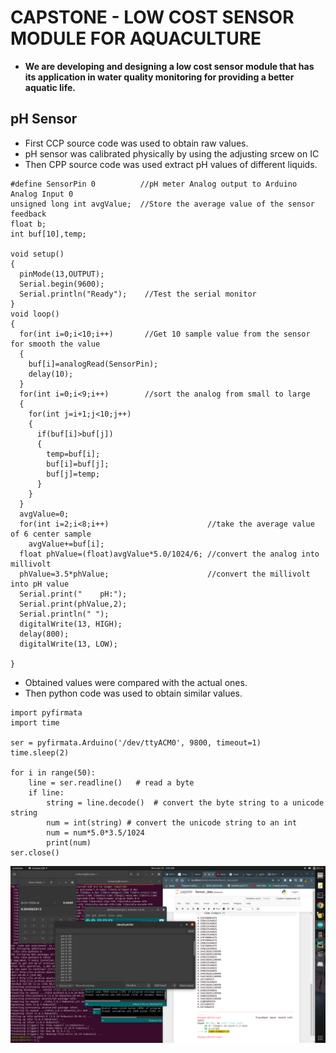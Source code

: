 # CAPSTONE - LOW COST SENSOR MODULE FOR AQUACULTURE 
- **We are developing and designing a low cost sensor module that has its application in water quality monitoring for providing a better aquatic life.** 
## pH Sensor
- First CCP source code was used to obtain raw values.
- pH sensor was calibrated physically by using the adjusting srcew on IC 
- Then CPP source code was used extract pH values of different liquids.
```
#define SensorPin 0          //pH meter Analog output to Arduino Analog Input 0
unsigned long int avgValue;  //Store the average value of the sensor feedback
float b;
int buf[10],temp;

void setup()
{
  pinMode(13,OUTPUT);  
  Serial.begin(9600);  
  Serial.println("Ready");    //Test the serial monitor
}
void loop()
{
  for(int i=0;i<10;i++)       //Get 10 sample value from the sensor for smooth the value
  { 
    buf[i]=analogRead(SensorPin);
    delay(10);
  }
  for(int i=0;i<9;i++)        //sort the analog from small to large
  {
    for(int j=i+1;j<10;j++)
    {
      if(buf[i]>buf[j])
      {
        temp=buf[i];
        buf[i]=buf[j];
        buf[j]=temp;
      }
    }
  }
  avgValue=0;
  for(int i=2;i<8;i++)                      //take the average value of 6 center sample
    avgValue+=buf[i];
  float phValue=(float)avgValue*5.0/1024/6; //convert the analog into millivolt
  phValue=3.5*phValue;                      //convert the millivolt into pH value
  Serial.print("    pH:");  
  Serial.print(phValue,2);
  Serial.println(" ");
  digitalWrite(13, HIGH);       
  delay(800);
  digitalWrite(13, LOW); 

}

```
- Obtained values were compared with the actual ones.
- Then python code was used to obtain similar values.
```
import pyfirmata
import time

ser = pyfirmata.Arduino('/dev/ttyACM0', 9800, timeout=1)
time.sleep(2)

for i in range(50):
    line = ser.readline()   # read a byte
    if line:
        string = line.decode()  # convert the byte string to a unicode string
        num = int(string) # convert the unicode string to an int
        num = num*5.0*3.5/1024
        print(num)
ser.close() 
```
![ph Sensor Image](https://github.com/Sensor-Module-Capstone/-/blob/main/Screenshot%20from%202022-04-25%2003-05-38.png)
